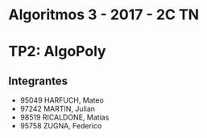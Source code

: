 # Algoritmos 3 - 2017 - 2C TN
# TP2: AlgoPoly                                                                                                                                                                 

## Integrantes

* 95049	HARFUCH, Mateo
* 97242	MARTIN, Julian
* 98519	RICALDONE, Matias
* 95758	ZUGNA, Federico
